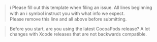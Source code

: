 > ℹ Please fill out this template when filing an issue.
> All lines beginning with an ℹ symbol instruct you with
> what info we expect.  
> Please remove this line and all above before submitting.

> Before you start, are you using the latest CocoaPods release?
> A lot changes with Xcode releases that are not backwards compatible.
>
